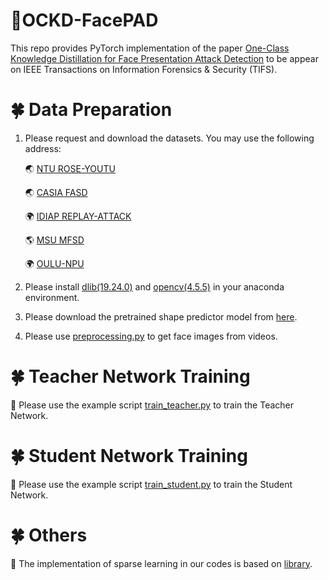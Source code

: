# 🌼OCKD-FacePAD

This repo provides PyTorch implementation of the paper 
[One-Class Knowledge Distillation for Face Presentation Attack Detection](https://arxiv.org/pdf/2205.03792.pdf) to be appear on IEEE Transactions on Information Forensics & Security (TIFS).


#  🍀 Data Preparation 

1. Please request and download the datasets. You may use the following address:
 
   🌏 [NTU ROSE-YOUTU](https://rose1.ntu.edu.sg/dataset/faceLivenessDetection/)
   
   🌏 [CASIA FASD](http://www.cbsr.ia.ac.cn/english/FASDB_Agreement/Agreement.pdf)
   
   🌍 [IDIAP REPLAY-ATTACK](https://www.idiap.ch/en/dataset/replayattack)
   
   🌎 [MSU MFSD](https://drive.google.com/drive/folders/1nJCPdJ7R67xOiklF1omkfz4yHeJwhQsz)
   
   🌍 [OULU-NPU](https://www.sites.google.com/site/oulunpudatabase/welcome)


2. Please install [dlib(19.24.0)](https://anaconda.org/conda-forge/dlib) and [opencv(4.5.5)](https://anaconda.org/conda-forge/opencv) in your anaconda environment.
   
3. Please download the pretrained shape predictor model from [here](https://github.com/davisking/dlib-models/blob/master/shape_predictor_5_face_landmarks.dat.bz2).

4. Please use [preprocessing.py](https://github.com/lizhi-ntu/OCKD-FacePAD/blob/main/preprocessing.py) to get face images from videos. 

# 🍀 Teacher Network Training

👀 Please use the example script [train_teacher.py](https://github.com/lizhi-ntu/OCKD-FacePAD/blob/main/train_teacher.py) to train the Teacher Network.

# 🍀 Student Network Training 

👀 Please use the example script [train_student.py](https://github.com/lizhi-ntu/OCKD-FacePAD/blob/main/train_student.py) to train the Student Network.

# 🍀 Others

👀 The implementation of sparse learning in our codes is based on [library](https://github.com/TimDettmers/sparse_learning).
